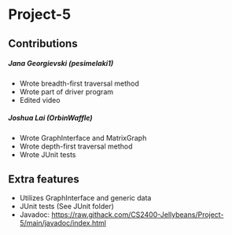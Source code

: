 # Project-5
## Contributions
##### Jana Georgievski (pesimelaki1)
+ Wrote breadth-first traversal method
+ Wrote part of driver program
+ Edited video
##### Joshua Lai (OrbinWaffle)
+ Wrote GraphInterface and MatrixGraph
+ Wrote depth-first traversal method
+ Wrote JUnit tests
## Extra features
+ Utilizes GraphInterface and generic data
+ JUnit tests (See JUnit folder)
+ Javadoc: https://raw.githack.com/CS2400-Jellybeans/Project-5/main/javadoc/index.html
